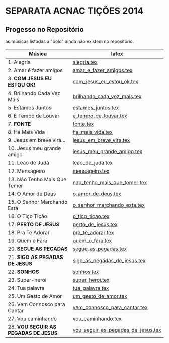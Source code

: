 SEPARATA ACNAC TIÇÕES 2014
==========================

Progesso no Repositório
-----------------------

as músicas listadas a "bold" ainda não existem no repositório.

| Música                             	| latex                                                                       	|
| ---------------------------        	| -------------                                                               	|
| 1. Alegria              				| [alegria.tex](../../songs/pt/alegria.tex)             						|
| 2. Amar é fazer amigos             	| [amar_e_fazer_amigos.tex](../../songs/pt/amar_e_fazer_amigos.tex)             |
| 3. **COM JESUS EU ESTOU OK!**         | [com_jesus_eu_estou_ok.tex](../../songs/pt/com_jesus_eu_estou_ok.tex)         |
| 4. Brilhando Cada Vez Mais            | [brilhando_cada_vez_mais.tex](../../songs/pt/brilhando_cada_vez_mais.tex)     |
| 5. Estamos Juntos            			| [estamos_juntos.tex](../../songs/pt/estamos_juntos.tex)             			|
| 6. É Tempo de Louvar 					| [e_tempo_de_louvar.tex](../../songs/pt/e_tempo_de_louvar.tex) 				|
| 7. **FONTE**            				| [fonte.tex](../../songs/pt/fonte.tex)             							|
| 8. Há Mais Vida            			| [ha_mais_vida.tex](../../songs/pt/ha_mais_vida.tex)             				|
| 9. Jesus em breve virá...            	| [jesus_em_breve_vira.tex](../../songs/pt/jesus_em_breve_vira.tex)             |
| 10. Jesus meu grande amigo 		 	| [jesus_meu_grande_amigo.tex](../../songs/pt/fe_a_arder.tex)             		|
| 11. Leão de Judá 					 	| [leao_de_juda.tex](../../songs/pt/leao_de_juda.tex)             				|
| 12. Mensageiro 					 	| [mensageiro.tex](../../songs/pt/mensageiro.tex)             					|
| 13. Não Tenho Mais Que Temer 			| [nao_tenho_mais_que_temer.tex](../../songs/pt/nao_tenho_mais_que_temer.tex)   |
| 14. O Amor de Deus 					| [o_amor_de_deus.tex](../../songs/pt/o_amor_de_deus.tex)             			|
| 15. O Senhor Marchando Está 			| [o_senhor_marchando_esta.tex](../../songs/pt/o_senhor_marchando_esta.tex)		|
| 16. O Tiço Tição						| [o_tico_ticao.tex](../../songs/pt/o_tico_ticao.tex)							|
| 17. **PERTO DE JESUS**				| [perto_de_jesus.tex](../../songs/pt/perto_de_jesus.tex)						|
| 18. Pra Te Adorar 					| [pra_te_adorar.tex](../../songs/pt/pra_te_adorar.tex)             			|
| 19. Quem o Fará 					 	| [quem_o_fara.tex](../../songs/pt/quem_o_fara.tex)             				|
| 20. **SEGUE AS PEGADAS** 				| [segue_as_pegadas.tex](../../songs/pt/segue_as_pegadas.tex)             		|
| 21. **SIGO AS PEGADAS DE JESUS** 		| [sigo_as_pegadas_de_jesus.tex](../../songs/pt/sigo_as_pegadas_de_jesus.tex)   |
| 22. **SONHOS** 					 	| [sonhos.tex](../../songs/pt/sonhos.tex)      									|
| 23. Super-herói                    	| [super_heroi.tex](../../songs/pt/super_heroi.tex)                           	|
| 24. Tua palavra                     	| [tua_palavra.tex](../../songs/pt/tua_palavra.tex)                           	|
| 25. Um Gesto de Amor                  | [um_gesto_de_amor.tex](../../songs/pt/um_gesto_de_amor.tex)                   |
| 26. Vem Connosco para Cantar          | [vem_connosco_para_cantar.tex](../../songs/pt/vem_connosco_para_cantar.tex)   |
| 27. Vou caminhando                    | [vou_caminhando.tex](../../songs/pt/vou_caminhando.tex)                       |
| 28. **VOU SEGUIR AS PEGADAS DE JESUS**| [vou_seguir_as_pegadas_de_jesus.tex](../../songs/pt/vou_seguir_as_pegadas_de_jesus.tex) |


